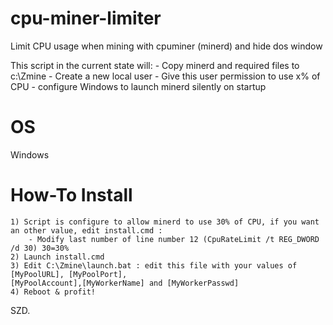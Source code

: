 cpu-miner-limiter
=================

Limit CPU usage when mining with cpuminer (minerd) and hide dos window



This script in the current state will:
	- Copy minerd and required files to c:\Zmine
	- Create a new local user
	- Give this user permission to use x% of CPU
	- configure Windows to launch minerd silently on startup


OS
==

Windows
	
How-To Install
==============

	1) Script is configure to allow minerd to use 30% of CPU, if you want an other value, edit install.cmd :
		- Modify last number of line number 12 (CpuRateLimit /t REG_DWORD /d 30) 30=30%
	2) Launch install.cmd
	3) Edit C:\Zmine\launch.bat : edit this file with your values of [MyPoolURL], [MyPoolPort],
	[MyPoolAccount],[MyWorkerName] and [MyWorkerPasswd]
	4) Reboot & profit!
	

SZD.
	
	